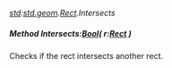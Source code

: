 _[std](../../modules/std/std-module.md):[std.geom](../../modules/std/std-geom.md).[Rect<T>](../../modules/std/std-geom-rect.md).Intersects_
##### Method Intersects:[Bool](../../modules/wonkey/wonkey-types-bool.md)( r:[Rect](../../modules/std/std-geom-rect.md)<T> )
Checks if the rect intersects another rect.
